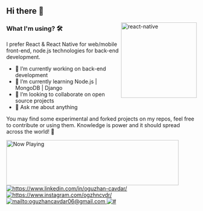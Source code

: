 ## Hi there 👋

<img src="https://github.com/ezranbayantemur/ezranbayantemur/blob/master/animation_500_kd7ngokt.gif" alt="react-native" width=200 height=200 align="right">

### What I'm using? 🛠  
I prefer React & React Native for web/mobile front-end, node.js technologies for back-end development.
<br/>

- 🔭 I’m currently working on back-end development 
- 🌱 I’m currently learning Node.js | MongoDB | Django
- 👯 I’m looking to collaborate on open source projects
- 💬 Ask me about anything

You may find some experimental and forked projects on my repos, feel free to contribute or using them.
Knowledge is power and it should spread across the world! 💪

<a href="https://spotify-snippet.vercel.app/whatiamlistening?open">
    <img src="https://spotify-snippet.vercel.app/whatiamlistening" width="456" height="120" alt="Now Playing">
</a>

<a href="https://www.linkedin.com/in/oguzhan-cavdar/" target="_blank">
    <img src="https://img.shields.io/badge/%20-linkedin-0072b1" alt="https://www.linkedin.com/in/oguzhan-cavdar/">
</a>
<a href="https://www.instagram.com/ogzhncvdr/" target="_blank">
    <img src="https://img.shields.io/badge/%20-instagram-fbad50" alt="https://www.instagram.com/ogzhncvdr/">
</a>
<a href="mailto:oguzhancavdar06@gmail.com" target="_blank">
    <img src="https://img.shields.io/badge/%20-gmail-B23121" alt="mailto:oguzhancavdar06@gmail.com">
</a>
<a href="#" target="_blank">
    <img src="https://img.shields.io/badge/%20-medium-black" alt="#">
</a>
